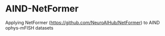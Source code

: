 # AIND-NetFormer

Applying NetFormer (https://github.com/NeuroAIHub/NetFormer) to AIND ophys-mFISH datasets